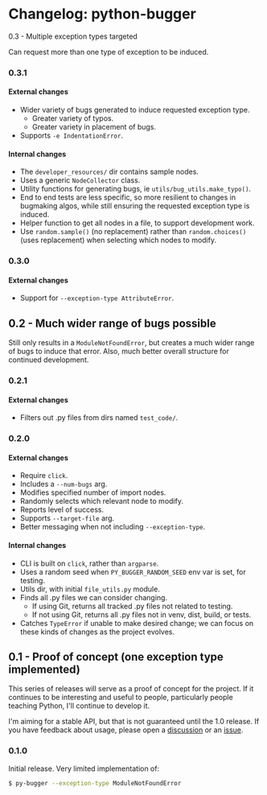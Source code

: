 Changelog: python-bugger
===

0.3 - Multiple exception types targeted

Can request more than one type of exception to be induced.

### 0.3.1

#### External changes

- Wider variety of bugs generated to induce requested exception type.
    - Greater variety of typos.
    - Greater variety in placement of bugs.
- Supports `-e IndentationError`.

#### Internal changes

- The `developer_resources/` dir contains sample nodes.
- Uses a generic `NodeCollector` class.
- Utility functions for generating bugs, ie `utils/bug_utils.make_typo()`.
- End to end tests are less specific, so more resilient to changes in bugmaking algos, while still ensuring the requested exception type is induced.
- Helper function to get all nodes in a file, to support development work.
- Use `random.sample()` (no replacement) rather than `random.choices()` (uses replacement) when selecting which nodes to modify.

### 0.3.0

#### External changes

- Support for `--exception-type AttributeError`.


0.2 - Much wider range of bugs possible
---

Still only results in a `ModuleNotFoundError`, but creates a much wider range of bugs to induce that error. Also, much better overall structure for continued development.

### 0.2.1

#### External changes

- Filters out .py files from dirs named `test_code/`.

### 0.2.0

#### External changes

- Require `click`.
- Includes a `--num-bugs` arg.
- Modifies specified number of import nodes.
- Randomly selects which relevant node to modify.
- Reports level of success.
- Supports `--target-file` arg.
- Better messaging when not including `--exception-type`.

#### Internal changes

- CLI is built on `click`, rather than `argparse`.
- Uses a random seed when `PY_BUGGER_RANDOM_SEED` env var is set, for testing.
- Utils dir, with initial `file_utils.py` module.
- Finds all .py files we can consider changing.
    - If using Git, returns all tracked .py files not related to testing.
    - If not using Git, returns all .py files not in venv, dist, build, or tests.
- Catches `TypeError` if unable to make desired change; we can focus on these kinds of changes as the project evolves.


0.1 - Proof of concept (one exception type implemented)
---

This series of releases will serve as a proof of concept for the project. If it continues to be interesting and useful to people, particularly people teaching Python, I'll continue to develop it.

I'm aiming for a stable API, but that is not guaranteed until the 1.0 release. If you have feedback about usage, please open a [discussion](https://github.com/ehmatthes/py-bugger/discussions/new/choose) or an [issue](https://github.com/ehmatthes/py-bugger/issues/new/choose).

### 0.1.0

Initial release. Very limited implementation of:

```sh
$ py-bugger --exception-type ModuleNotFoundError
```
